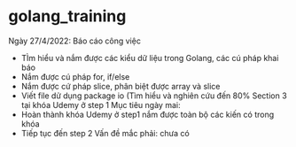 # golang_training
Ngày 27/4/2022:
Báo cáo công việc
  * TÌm hiểu và nắm được các kiểu dữ liệu trong Golang, các cú pháp khai báo
  * Nắm được cú pháp for, if/else
  * Nắm được cứ pháp slice, phân biệt được array và slice
  * Viết file dử dụng package io
  (Tìm hiểu và nghiên cứu đến 80% Section 3 tại khóa Udemy ở step 1
Mục tiêu ngày mai:
  * Hoàn thành khóa Udemy ở step1 nắm được toàn bộ các kiến có trong khóa
  * Tiếp tục đến step 2
 Vấn đề mắc phải: chưa có
